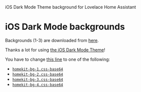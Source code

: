 iOS Dark Mode Theme background for Lovelace Home Assistant

# iOS Dark Mode backgrounds

Backgrounds (1-3) are downloaded from [here](https://9to5mac.com/2019/08/02/download-ios-13-homekit-home-app-wallpapers/).

Thanks a lot for using [the iOS Dark Mode Theme](https://github.com/basnijholt/lovelace-ios-dark-mode-theme/)!

You have to change [this line](https://github.com/basnijholt/lovelace-ios-dark-mode-theme/blob/3e3c1745f3cc58b5d058c8beebaf4c78eb6dc979/themes/ios-dark-mode.yaml#L7) to one of the following:

* [`homekit-bg-1.css-base64`](https://gist.github.com/basnijholt/c3150509c43ba3b258ee2afbd03d2e82)
* [`homekit-bg-2.css-base64`](https://gist.github.com/basnijholt/c8d7b15dee6d9ff2f14bd922d2d0820b)
* [`homekit-bg-3.css-base64`](https://gist.github.com/basnijholt/9b8bccc3e2881ddf2c649976acbf7dbd)
* [`homekit-bg-4.css-base64`](https://gist.github.com/basnijholt/8bd2954969a75ca2e4a70d27e38418e4)
